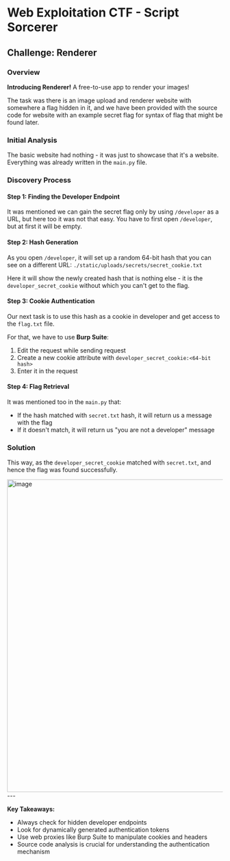 # Web Exploitation CTF - Script Sorcerer

## Challenge: Renderer

### Overview
**Introducing Renderer!** A free-to-use app to render your images!

The task was there is an image upload and renderer website with somewhere a flag hidden in it, and we have been provided with the source code for website with an example secret flag for syntax of flag that might be found later.

### Initial Analysis
The basic website had nothing - it was just to showcase that it's a website. Everything was already written in the `main.py` file.

### Discovery Process

#### Step 1: Finding the Developer Endpoint
It was mentioned we can gain the secret flag only by using `/developer` as a URL, but here too it was not that easy. You have to first open `/developer`, but at first it will be empty.

#### Step 2: Hash Generation
As you open `/developer`, it will set up a random 64-bit hash that you can see on a different URL: `./static/uploads/secrets/secret_cookie.txt`

Here it will show the newly created hash that is nothing else - it is the `developer_secret_cookie` without which you can't get to the flag.

#### Step 3: Cookie Authentication
Our next task is to use this hash as a cookie in developer and get access to the `flag.txt` file.

For that, we have to use **Burp Suite**:
1. Edit the request while sending request
2. Create a new cookie attribute with `developer_secret_cookie:<64-bit hash>`
3. Enter it in the request

#### Step 4: Flag Retrieval
It was mentioned too in the `main.py` that:
- If the hash matched with `secret.txt` hash, it will return us a message with the flag
- If it doesn't match, it will return us "you are not a developer" message

### Solution
This way, as the `developer_secret_cookie` matched with `secret.txt`, and hence the flag was found successfully.


<img width="1536" height="728" alt="image" src="https://github.com/user-attachments/assets/b7cb9dbd-a5c0-4d67-98f0-c081846c2ac9" />
---

**Key Takeaways:**
- Always check for hidden developer endpoints
- Look for dynamically generated authentication tokens
- Use web proxies like Burp Suite to manipulate cookies and headers
- Source code analysis is crucial for understanding the authentication mechanism

